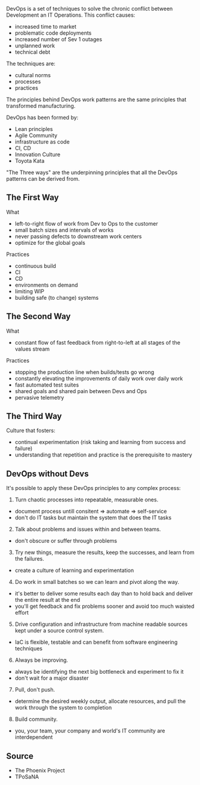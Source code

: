 DevOps is a set of techniques to solve the chronic conflict between Development
an IT Operations. This conflict causes:
* increased time to market
* problematic code deployments
* increased number of Sev 1 outages
* unplanned work
* technical debt

The techniques are:
* cultural norms
* processes
* practices

The principles behind DevOps work patterns are the same principles that
transformed manufacturing.

DevOps has been formed by:
* Lean principles
* Agile Community
* infrastructure as code
* CI, CD
* Innovation Culture
* Toyota Kata

"The Three ways" are the underpinning principles that all the DevOps patterns
can be derived from.

The First Way
-------------

What
* left-to-right flow of work from Dev to Ops to the customer
* small batch sizes and intervals of works
* never passing defects to downstream work centers
* optimize for the global goals

Practices
* continuous build
* CI
* CD
* environments on demand
* limiting WIP
* building safe (to change) systems

The Second Way
--------------

What
* constant flow of fast feedback from right-to-left at all stages of the values
  stream

Practices
* stopping the production line when builds/tests go wrong
* constantly elevating the improvements of daily work over daily work
* fast automated test suites
* shared goals and shared pain between Devs and Ops
* pervasive telemetry

The Third Way
-------------

Culture that fosters:
* continual experimentation (risk taking and learning from success and failure)
* understanding that repetition and practice is the prerequisite to mastery

DevOps without Devs
-------------------

It's possible to apply these DevOps principles to any complex process:

1) Turn chaotic processes into repeatable, measurable ones.
* document process untill consitent => automate => self-service
* don't do IT tasks but maintain the system that does the IT tasks

2) Talk about problems and issues within and between teams.
* don't obscure or suffer through problems

3) Try new things, measure the results, keep the successes, and learn from the failures.
* create a culture of learning and experimentation

4) Do work in small batches so we can learn and pivot along the way.
* it's better to deliver some results each day than to hold back and deliver the entire result at the end
* you'll get feedback and fix problems sooner and avoid too much waisted effort

5) Drive configuration and infrastructure from machine readable sources kept under a source control system.
* IaC is flexible, testable and can benefit from software engineering techniques

6) Always be improving.
* always be identifying the next big bottleneck and experiment to fix it
* don't wait for a major disaster

7) Pull, don't push.
* determine the desired weekly output, allocate resources, and pull the work through the system to completion

8) Build community.
* you, your team, your company and world's IT community are interdependent

Source
------

* The Phoenix Project
* TPoSaNA
